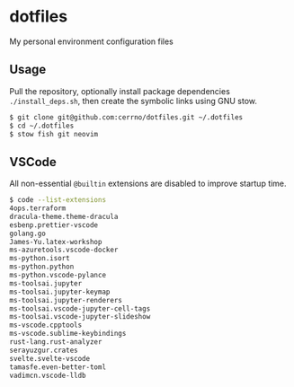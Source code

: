 # dotfiles

My personal environment configuration files

## Usage

Pull the repository, optionally install package dependencies `./install_deps.sh`, then create the symbolic links using GNU stow.
```bash
$ git clone git@github.com:cerrno/dotfiles.git ~/.dotfiles
$ cd ~/.dotfiles
$ stow fish git neovim
```

## VSCode

All non-essential `@builtin` extensions are disabled to improve startup time.
```bash
$ code --list-extensions
4ops.terraform
dracula-theme.theme-dracula
esbenp.prettier-vscode
golang.go
James-Yu.latex-workshop
ms-azuretools.vscode-docker
ms-python.isort
ms-python.python
ms-python.vscode-pylance
ms-toolsai.jupyter
ms-toolsai.jupyter-keymap
ms-toolsai.jupyter-renderers
ms-toolsai.vscode-jupyter-cell-tags
ms-toolsai.vscode-jupyter-slideshow
ms-vscode.cpptools
ms-vscode.sublime-keybindings
rust-lang.rust-analyzer
serayuzgur.crates
svelte.svelte-vscode
tamasfe.even-better-toml
vadimcn.vscode-lldb
```
